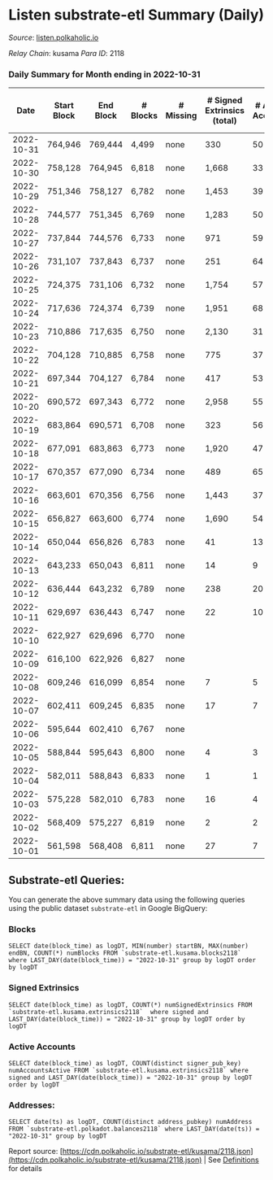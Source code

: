 # Listen substrate-etl Summary (Daily)

_Source_: [listen.polkaholic.io](https://listen.polkaholic.io)

*Relay Chain*: kusama
*Para ID*: 2118



### Daily Summary for Month ending in 2022-10-31


| Date | Start Block | End Block | # Blocks | # Missing | # Signed Extrinsics (total) | # Active Accounts | # Addresses with Balances | # Events | # Transfers | # XCM Transfers In | # XCM Transfers Out |
| ---- | ----------- | --------- | -------- | --------- | --------------------------- | ----------------- | ------------------------- | -------- | ----------- | ------------------ | ------------------- |
| 2022-10-31 | 764,946 | 769,444 | 4,499 | none  | 330 | 50 | 292 | 10,577 | 36  |   |   |
| 2022-10-30 | 758,128 | 764,945 | 6,818 | none  | 1,668 | 33 | 283 | 17,223 | 30  |   |   |
| 2022-10-29 | 751,346 | 758,127 | 6,782 | none  | 1,453 | 39 | 280 | 16,819 | 36  |   |   |
| 2022-10-28 | 744,577 | 751,345 | 6,769 | none  | 1,283 | 50 | 276 | 16,619 | 49  |   |   |
| 2022-10-27 | 737,844 | 744,576 | 6,733 | none  | 971 | 59 |  | 16,172 | 44  |   |   |
| 2022-10-26 | 731,107 | 737,843 | 6,737 | none  | 251 | 64 | 256 | 14,783 | 54  |   |   |
| 2022-10-25 | 724,375 | 731,106 | 6,732 | none  | 1,754 | 57 | 249 | 18,017 | 69  |   |   |
| 2022-10-24 | 717,636 | 724,374 | 6,739 | none  | 1,951 | 68 | 236 | 18,782 | 81  |   |   |
| 2022-10-23 | 710,886 | 717,635 | 6,750 | none  | 2,130 | 31 |  | 17,986 | 47  |   |   |
| 2022-10-22 | 704,128 | 710,885 | 6,758 | none  | 775 | 37 |  | 15,522 | 57  |   |   |
| 2022-10-21 | 697,344 | 704,127 | 6,784 | none  | 417 | 53 |  | 14,781 | 59  |   |   |
| 2022-10-20 | 690,572 | 697,343 | 6,772 | none  | 2,958 | 55 |  | 20,299 | 91  |   |   |
| 2022-10-19 | 683,864 | 690,571 | 6,708 | none  | 323 | 56 | 185 | 15,012 | 66  |   |   |
| 2022-10-18 | 677,091 | 683,863 | 6,773 | none  | 1,920 | 47 |  | 18,001 | 56  |   |   |
| 2022-10-17 | 670,357 | 677,090 | 6,734 | none  | 489 | 65 | 158 | 15,636 | 83  |   |   |
| 2022-10-16 | 663,601 | 670,356 | 6,756 | none  | 1,443 | 37 | 132 | 16,775 | 41  |   |   |
| 2022-10-15 | 656,827 | 663,600 | 6,774 | none  | 1,690 | 54 | 118 | 17,780 | 67  |   |   |
| 2022-10-14 | 650,044 | 656,826 | 6,783 | none  | 41 | 13 | 80 | 13,759 | 18  |   |   |
| 2022-10-13 | 643,233 | 650,043 | 6,811 | none  | 14 | 9 | 76 | 13,687 |   |   |   |
| 2022-10-12 | 636,444 | 643,232 | 6,789 | none  | 238 | 20 | 72 | 14,221 | 1  |   |   |
| 2022-10-11 | 629,697 | 636,443 | 6,747 | none  | 22 | 10 | 69 | 13,596 | 5  |   |   |
| 2022-10-10 | 622,927 | 629,696 | 6,770 | none  |  |  | 67 | 13,543 |   |   |   |
| 2022-10-09 | 616,100 | 622,926 | 6,827 | none  |  |  | 67 | 13,658 |   |   |   |
| 2022-10-08 | 609,246 | 616,099 | 6,854 | none  | 7 | 5 | 67 | 13,741 |   |   |   |
| 2022-10-07 | 602,411 | 609,245 | 6,835 | none  | 17 | 7 | 66 | 13,750 | 1  |   |   |
| 2022-10-06 | 595,644 | 602,410 | 6,767 | none  |  |  | 66 | 13,538 |   |   |   |
| 2022-10-05 | 588,844 | 595,643 | 6,800 | none  | 4 | 3 | 66 | 13,626 |   |   |   |
| 2022-10-04 | 582,011 | 588,843 | 6,833 | none  | 1 | 1 | 66 | 13,675 |   |   |   |
| 2022-10-03 | 575,228 | 582,010 | 6,783 | none  | 16 | 4 |  | 13,634 |   |   |   |
| 2022-10-02 | 568,409 | 575,227 | 6,819 | none  | 2 | 2 |  | 13,652 |   |   |   |
| 2022-10-01 | 561,598 | 568,408 | 6,811 | none  | 27 | 7 |  | 13,737 | 3  |   |   |

## Substrate-etl Queries:
You can generate the above summary data using the following queries using the public dataset `substrate-etl` in Google BigQuery:


### Blocks
```
SELECT date(block_time) as logDT, MIN(number) startBN, MAX(number) endBN, COUNT(*) numBlocks FROM `substrate-etl.kusama.blocks2118`  where LAST_DAY(date(block_time)) = "2022-10-31" group by logDT order by logDT
```


### Signed Extrinsics
```
SELECT date(block_time) as logDT, COUNT(*) numSignedExtrinsics FROM `substrate-etl.kusama.extrinsics2118`  where signed and LAST_DAY(date(block_time)) = "2022-10-31" group by logDT order by logDT
```


### Active Accounts
```
SELECT date(block_time) as logDT, COUNT(distinct signer_pub_key) numAccountsActive FROM `substrate-etl.kusama.extrinsics2118` where signed and LAST_DAY(date(block_time)) = "2022-10-31" group by logDT order by logDT
```


### Addresses:
```
SELECT date(ts) as logDT, COUNT(distinct address_pubkey) numAddress FROM `substrate-etl.polkadot.balances2118` where LAST_DAY(date(ts)) = "2022-10-31" group by logDT
```



Report source: [https://cdn.polkaholic.io/substrate-etl/kusama/2118.json](https://cdn.polkaholic.io/substrate-etl/kusama/2118.json) | See [Definitions](/DEFINITIONS.md) for details

